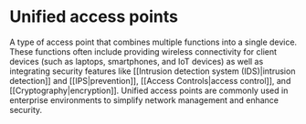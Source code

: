 
# Unified access points

A type of access point that combines multiple functions into a single device. These functions often include providing wireless connectivity for client devices (such as laptops, smartphones, and IoT devices) as well as integrating security features like [[Intrusion detection system (IDS)|intrusion detection]] and [[IPS|prevention]], [[Access Controls|access control]], and [[Cryptography|encryption]]. Unified access points are commonly used in enterprise environments to simplify network management and enhance security.